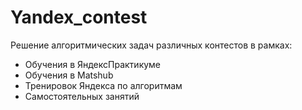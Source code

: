 # Yandex_contest

 Решение алгоритмических задач различных контестов в рамках:

* Обучения в ЯндексПрактикуме
* Обучения в Matshub
* Тренировок Яндекса по алгоритмам
* Самостоятельных занятий
